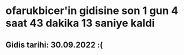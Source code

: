 # ofarukbicer'in gidisine son 1 gun 4 saat 43 dakika 13 saniye kaldi

## Gidis tarihi: 30.09.2022 :(